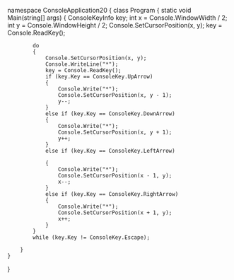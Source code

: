 namespace ConsoleApplication20
{
    class Program
    {
        static void Main(string[] args)
        {
            ConsoleKeyInfo key;
            int x = Console.WindowWidth / 2;
            int y = Console.WindowHeight / 2;
            Console.SetCursorPosition(x, y);
            key = Console.ReadKey();
            
            do
            {
                Console.SetCursorPosition(x, y);
                Console.WriteLine("*");
                key = Console.ReadKey();
                if (key.Key == ConsoleKey.UpArrow)
                {
                    Console.Write("*");
                    Console.SetCursorPosition(x, y - 1);
                    y--;
                }
                else if (key.Key == ConsoleKey.DownArrow)
                {
                    Console.Write("*");
                    Console.SetCursorPosition(x, y + 1);
                    y++;
                }
                else if (key.Key == ConsoleKey.LeftArrow)

                {
                    Console.Write("*");
                    Console.SetCursorPosition(x - 1, y);
                    x--;
                }
                else if (key.Key == ConsoleKey.RightArrow)
                {
                    Console.Write("*");
                    Console.SetCursorPosition(x + 1, y);
                    x++;
                }
            }
            while (key.Key != ConsoleKey.Escape);
            
        }
    }
}
